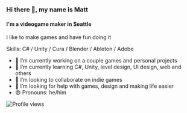### Hi there 👋, my name is Matt
#### I'm a videogame maker in Seattle

I like to make games and have fun doing it

Skills: C# / Unity / Cura / Blender / Ableton / Adobe

- 🔭 I’m currently working on a couple games and personal projects 
- 🌱 I’m currently learning C#, Unity, level design, UI design, web and others 
- 👯 I’m looking to collaborate on indie games 
- 🤔 I’m looking for help with games, design and making life easier 
- 😄 Pronouns: he/him 

![Profile views](https://gpvc.arturio.dev/man0rmachine)  
